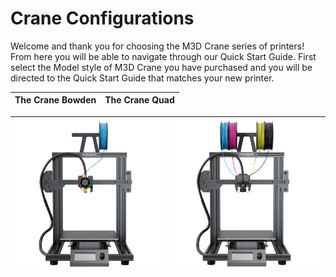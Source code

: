 # Crane Configurations

Welcome and thank you for choosing the M3D Crane series of printers! From here you will be able to navigate through our Quick Start Guide. First select the Model style of M3D Crane you have purchased and you will be directed to the Quick Start Guide that matches your new printer.

| **The Crane Bowden** | **The Crane Quad** |
| :--- | :--- |


| ![gras](.gitbook/assets/crane_bowden%20%281%29.png) | ![gras](.gitbook/assets/quad.png) |
| :--- | :--- |


